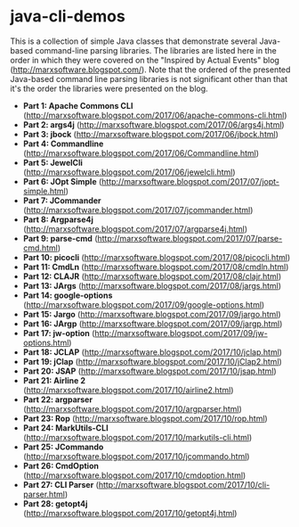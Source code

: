 # java-cli-demos
This is a collection of simple Java classes that demonstrate several Java-based command-line parsing libraries. The libraries are listed here in the order in which they were covered on the "Inspired by Actual Events" blog (http://marxsoftware.blogspot.com/). Note that the ordered of the presented Java-based command line parsing libraries is not significant other than that it's the order the libraries were presented on the blog.

* __Part 1: Apache Commons CLI__ (http://marxsoftware.blogspot.com/2017/06/apache-commons-cli.html)
* __Part 2: args4j__ (http://marxsoftware.blogspot.com/2017/06/args4j.html)
* __Part 3: jbock__ (http://marxsoftware.blogspot.com/2017/06/jbock.html)
* __Part 4: Commandline__ (http://marxsoftware.blogspot.com/2017/06/Commandline.html)
* __Part 5: JewelCli__ (http://marxsoftware.blogspot.com/2017/06/jewelcli.html)
* __Part 6: JOpt Simple__ (http://marxsoftware.blogspot.com/2017/07/jopt-simple.html)
* __Part 7: JCommander__ (http://marxsoftware.blogspot.com/2017/07/jcommander.html)
* __Part 8: Argparse4j__ (http://marxsoftware.blogspot.com/2017/07/argparse4j.html)
* __Part 9: parse-cmd__ (http://marxsoftware.blogspot.com/2017/07/parse-cmd.html)
* __Part 10: picocli__ (http://marxsoftware.blogspot.com/2017/08/picocli.html)
* __Part 11: CmdLn__ (http://marxsoftware.blogspot.com/2017/08/cmdln.html)
* __Part 12: CLAJR__ (http://marxsoftware.blogspot.com/2017/08/clajr.html)
* __Part 13: JArgs__ (http://marxsoftware.blogspot.com/2017/08/jargs.html)
* __Part 14: google-options__ (http://marxsoftware.blogspot.com/2017/09/google-options.html)
* __Part 15: Jargo__ (http://marxsoftware.blogspot.com/2017/09/jargo.html)
* __Part 16: JArgp__ (http://marxsoftware.blogspot.com/2017/09/jargp.html)
* __Part 17: jw-option__ (http://marxsoftware.blogspot.com/2017/09/jw-options.html)
* __Part 18: JCLAP__ (http://marxsoftware.blogspot.com/2017/10/jclap.html)
* __Part 19: jClap__ (http://marxsoftware.blogspot.com/2017/10/jClap2.html)
* __Part 20: JSAP__ (http://marxsoftware.blogspot.com/2017/10/jsap.html)
* __Part 21: Airline 2__ (http://marxsoftware.blogspot.com/2017/10/airline2.html)
* __Part 22: argparser__ (http://marxsoftware.blogspot.com/2017/10/argparser.html)
* __Part 23: Rop__ (http://marxsoftware.blogspot.com/2017/10/rop.html)
* __Part 24: MarkUtils-CLI__ (http://marxsoftware.blogspot.com/2017/10/markutils-cli.html)
* __Part 25: JCommando__ (http://marxsoftware.blogspot.com/2017/10/jcommando.html)
* __Part 26: CmdOption__ (http://marxsoftware.blogspot.com/2017/10/cmdoption.html)
* __Part 27: CLI Parser__ (http://marxsoftware.blogspot.com/2017/10/cli-parser.html)
* __Part 28: getopt4j__ (http://marxsoftware.blogspot.com/2017/10/getopt4j.html)
